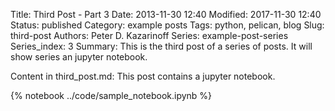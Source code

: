 Title: Third Post - Part 3
Date: 2013-11-30 12:40
Modified: 2017-11-30 12:40
Status: published
Category: example posts
Tags: python, pelican, blog
Slug: third-post
Authors: Peter D. Kazarinoff
Series: example-post-series
Series_index: 3
Summary: This is the third post of a series of posts. It will show series an jupyter notebook.


Content in third_post.md: This post contains a jupyter notebook.

{% notebook ../code/sample_notebook.ipynb %}